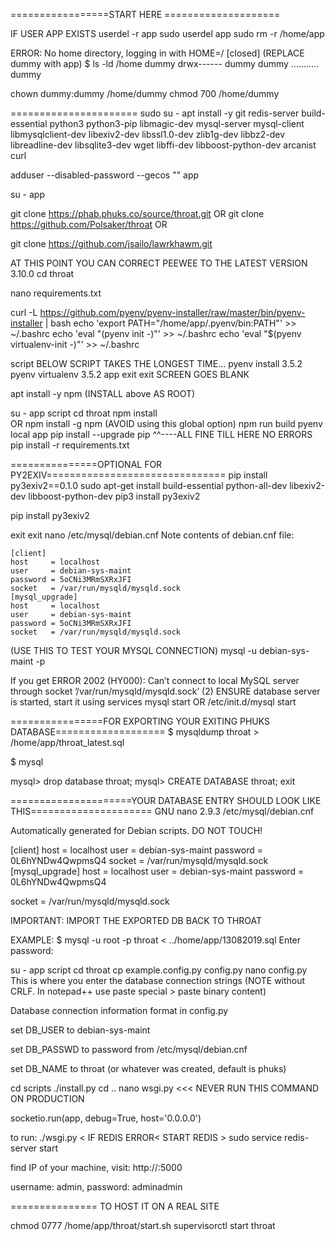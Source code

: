 =================START HERE ====================

IF USER APP EXISTS
userdel -r app
sudo userdel app
sudo rm -r /home/app

ERROR: No home directory, logging in with HOME=/ [closed] (REPLACE dummy with app)
$ ls -ld /home dummy
drwx------ dummy dummy ........... dummy

 chown dummy:dummy /home/dummy
 chmod 700 /home/dummy

======================
sudo su -
apt install -y git redis-server build-essential python3 python3-pip libmagic-dev mysql-server mysql-client libmysqlclient-dev libexiv2-dev libssl1.0-dev zlib1g-dev libbz2-dev libreadline-dev libsqlite3-dev wget libffi-dev libboost-python-dev arcanist curl

adduser --disabled-password --gecos "" app

su - app

git clone https://phab.phuks.co/source/throat.git
OR
git clone https://github.com/Polsaker/throat
OR

git clone https://github.com/jsailo/lawrkhawm.git

AT THIS POINT YOU CAN CORRECT PEEWEE TO THE LATEST VERSION 3.10.0
cd throat

nano requirements.txt

curl -L https://github.com/pyenv/pyenv-installer/raw/master/bin/pyenv-installer | bash
echo 'export PATH="/home/app/.pyenv/bin:PATH"' >> ~/.bashrc
echo 'eval "(pyenv init -)"' >> ~/.bashrc
echo 'eval "$(pyenv virtualenv-init -)"' >> ~/.bashrc

script
BELOW SCRIPT TAKES THE LONGEST TIME...
pyenv install 3.5.2
pyenv virtualenv 3.5.2 app
exit
exit
SCREEN GOES BLANK

apt install -y npm
(INSTALL above AS ROOT)

su - app
script
cd throat
npm install  
OR 
npm install -g npm (AVOID using this global option)
npm run build
pyenv local app
pip install --upgrade pip
^^----ALL FINE TILL HERE NO ERRORS
pip install -r requirements.txt

===============OPTIONAL FOR PY2EXIV===============================
pip install py3exiv2==0.1.0
sudo apt-get install build-essential python-all-dev libexiv2-dev libboost-python-dev
pip3 install py3exiv2

pip install py3exiv2

exit
exit
nano /etc/mysql/debian.cnf
Note contents of debian.cnf file: 

    [client]
    host     = localhost
    user     = debian-sys-maint
    password = 5oCNi3MRmSXRxJFI
    socket   = /var/run/mysqld/mysqld.sock
    [mysql_upgrade]
    host     = localhost
    user     = debian-sys-maint
    password = 5oCNi3MRmSXRxJFI
    socket   = /var/run/mysqld/mysqld.sock

(USE THIS TO TEST YOUR MYSQL CONNECTION)
mysql -u debian-sys-maint -p

If you get ERROR 2002 (HY000): Can’t connect to local MySQL server through socket ’/var/run/mysqld/mysqld.sock’ (2)
ENSURE database server is started, start it using
services mysql start
OR 
/etc/init.d/mysql start

================FOR EXPORTING YOUR EXITING PHUKS DATABASE===================
$ mysqldump throat > /home/app/throat_latest.sql

$ mysql

mysql> drop database throat;
mysql> CREATE DATABASE throat;
exit

=====================YOUR DATABASE ENTRY SHOULD LOOK LIKE THIS=====================
  GNU nano 2.9.3
  /etc/mysql/debian.cnf                                           

Automatically generated for Debian scripts. DO NOT TOUCH!

[client]
host     = localhost
user     = debian-sys-maint
password = 0L6hYNDw4QwpmsQ4
socket   = /var/run/mysqld/mysqld.sock
[mysql_upgrade]
host     = localhost
user     = debian-sys-maint
password = 0L6hYNDw4QwpmsQ4

socket   = /var/run/mysqld/mysqld.sock

IMPORTANT: IMPORT THE EXPORTED DB BACK TO THROAT

EXAMPLE: 
$ mysql -u root -p throat < ../home/app/13082019.sql
Enter password:

su - app
script
cd throat
cp example.config.py config.py
nano config.py
This is where you enter the database connection strings (NOTE without CRLF. In notepad++ use paste special > paste binary content)

Database connection information format in config.py

set DB_USER to debian-sys-maint

set DB_PASSWD to password from /etc/mysql/debian.cnf

set DB_NAME to throat (or whatever was created, default is phuks)

cd scripts
./install.py
cd ..
nano wsgi.py   <<< NEVER RUN THIS COMMAND ON PRODUCTION

socketio.run(app, debug=True, host='0.0.0.0')

to run: ./wsgi.py   < IF REDIS ERROR< START REDIS > sudo service redis-server start 

find IP of your machine, visit: http://<ip address>:5000

username: admin, password: adminadmin

===============
TO HOST IT ON A REAL SITE

chmod 0777 /home/app/throat/start.sh
supervisorctl start throat
